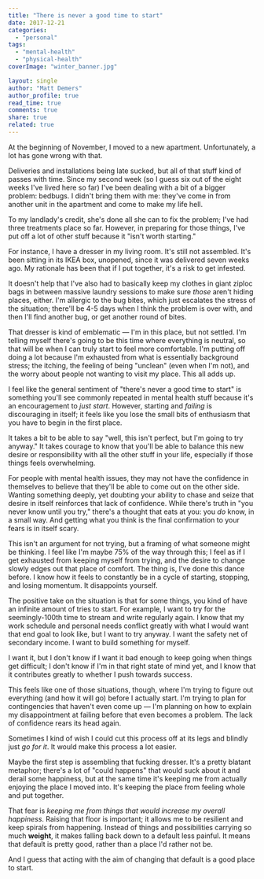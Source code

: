 ```yaml
---
title: "There is never a good time to start"
date: 2017-12-21
categories: 
  - "personal"
tags: 
  - "mental-health"
  - "physical-health"
coverImage: "winter_banner.jpg"

layout: single
author: "Matt Demers"
author_profile: true
read_time: true
comments: true
share: true
related: true
---
```


At the beginning of November, I moved to a new apartment. Unfortunately, a lot has gone wrong with that.

Deliveries and installations being late sucked, but all of that stuff kind of passes with time. Since my second week (so I guess six out of the eight weeks I've lived here so far) I've been dealing with a bit of a bigger problem: bedbugs. I didn't bring them with me: they've come in from another unit in the apartment and come to make my life hell.

To my landlady's credit, she's done all she can to fix the problem; I've had three treatments place so far. However, in preparing for those things, I've put off a lot of other stuff because it "isn't worth starting."

For instance, I have a dresser in my living room. It's still not assembled. It's been sitting in its IKEA box, unopened, since it was delivered seven weeks ago. My rationale has been that if I put together, it's a risk to get infested.

It doesn't help that I've also had to basically keep my clothes in giant ziploc bags in between massive laundry sessions to make sure _those_ aren't hiding places, either. I'm allergic to the bug bites, which just escalates the stress of the situation; there'll be 4-5 days when I think the problem is over with, and then I'll find another bug, or get another round of bites.

That dresser is kind of emblematic — I'm in this place, but not settled. I'm telling myself there's going to be this time where everything is neutral, so that will be when I can truly start to feel more comfortable. I'm putting off doing a lot because I'm exhausted from what is essentially background stress; the itching, the feeling of being "unclean" (even when I'm not), and the worry about people not wanting to visit my place. This all adds up.

I feel like the general sentiment of "there's never a good time to start" is something you'll see commonly repeated in mental health stuff because it's an encouragement to _just start_. However, starting and _failing_ is discouraging in itself; it feels like you lose the small bits of enthusiasm that you have to begin in the first place.

It takes a bit to be able to say "well, this isn't perfect, but I'm going to try anyway." It takes courage to know that you'll be able to balance this new desire or responsibility with all the other stuff in your life, especially if those things feels overwhelming.

For people with mental health issues, they may not have the confidence in themselves to believe that they'll be able to come out on the other side. Wanting something deeply, yet doubting your ability to chase and seize that desire in itself reinforces that lack of confidence. While there's truth in "you never know until you try," there's a thought that eats at you: you _do_ know, in a small way. And getting what you think is the final confirmation to your fears is in itself scary.

This isn't an argument for not trying, but a framing of what someone might be thinking. I feel like I'm maybe 75% of the way through this; I feel as if I get exhausted from keeping myself from trying, and the desire to change slowly edges out that place of comfort. The thing is, I've done this dance before. I know how it feels to constantly be in a cycle of starting, stopping, and losing momentum. It disappoints yourself.

The positive take on the situation is that for some things, you kind of have an infinite amount of tries to start. For example, I want to try for the seemingly-100th time to stream and write regularly again. I know that my work schedule and personal needs conflict greatly with what I would want that end goal to look like, but I want to try anyway. I want the safety net of secondary income. I want to build something for myself.

I want it, but I don't know if I want it bad enough to keep going when things get difficult; I don't know if I'm in that right state of mind yet, and I know that it contributes greatly to whether I push towards success.

This feels like one of those situations, though, where I'm trying to figure out everything (and how it will go) before I actually start. I'm trying to plan for contingencies that haven't even come up — I'm planning on how to explain my disappointment at failing before that even becomes a problem. The lack of confidence rears its head again.

Sometimes I kind of wish I could cut this process off at its legs and blindly just _go for it_. It would make this process a lot easier.

Maybe the first step is assembling that fucking dresser. It's a pretty blatant metaphor; there's a lot of "could happens" that would suck about it and derail some happiness, but at the same time it's keeping me from actually enjoying the place I moved into. It's keeping the place from feeling whole and put together.

That fear is _keeping me from things that would increase my overall happiness_. Raising that floor is important; it allows me to be resilient and keep spirals from happening. Instead of things and possibilities carrying so much **weight**, it makes falling back down to a default less painful. It means that default is pretty good, rather than a place I'd rather not be.

And I guess that acting with the aim of changing that default is a good place to start.
